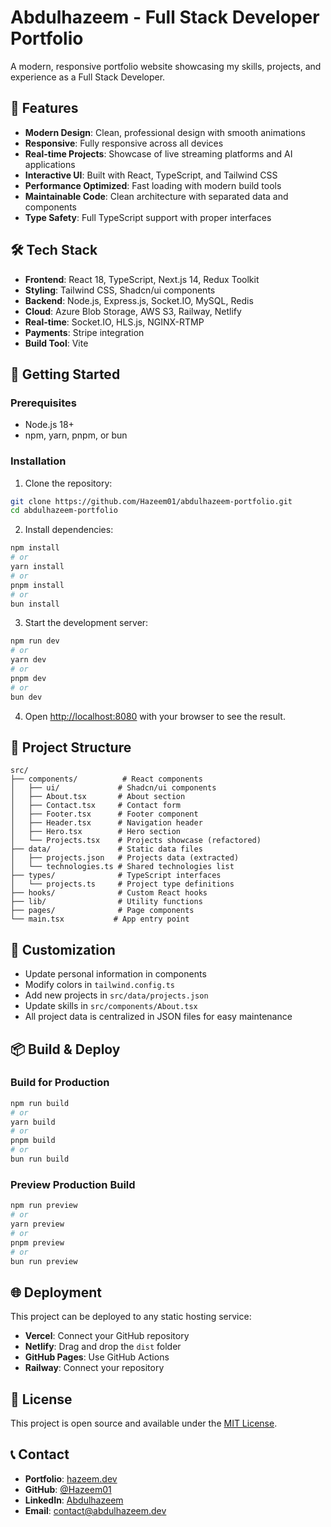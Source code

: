 # Abdulhazeem - Full Stack Developer Portfolio

A modern, responsive portfolio website showcasing my skills, projects, and experience as a Full Stack Developer.

## 🚀 Features

- **Modern Design**: Clean, professional design with smooth animations
- **Responsive**: Fully responsive across all devices
- **Real-time Projects**: Showcase of live streaming platforms and AI applications
- **Interactive UI**: Built with React, TypeScript, and Tailwind CSS
- **Performance Optimized**: Fast loading with modern build tools
- **Maintainable Code**: Clean architecture with separated data and components
- **Type Safety**: Full TypeScript support with proper interfaces

## 🛠️ Tech Stack

- **Frontend**: React 18, TypeScript, Next.js 14, Redux Toolkit
- **Styling**: Tailwind CSS, Shadcn/ui components
- **Backend**: Node.js, Express.js, Socket.IO, MySQL, Redis
- **Cloud**: Azure Blob Storage, AWS S3, Railway, Netlify
- **Real-time**: Socket.IO, HLS.js, NGINX-RTMP
- **Payments**: Stripe integration
- **Build Tool**: Vite

## 🚀 Getting Started

### Prerequisites

- Node.js 18+ 
- npm, yarn, pnpm, or bun

### Installation

1. Clone the repository:
```bash
git clone https://github.com/Hazeem01/abdulhazeem-portfolio.git
cd abdulhazeem-portfolio
```

2. Install dependencies:
```bash
npm install
# or
yarn install
# or
pnpm install
# or
bun install
```

3. Start the development server:
```bash
npm run dev
# or
yarn dev
# or
pnpm dev
# or
bun dev
```

4. Open [http://localhost:8080](http://localhost:8080) with your browser to see the result.

## 📁 Project Structure

```
src/
├── components/          # React components
│   ├── ui/             # Shadcn/ui components
│   ├── About.tsx       # About section
│   ├── Contact.tsx     # Contact form
│   ├── Footer.tsx      # Footer component
│   ├── Header.tsx      # Navigation header
│   ├── Hero.tsx        # Hero section
│   └── Projects.tsx    # Projects showcase (refactored)
├── data/               # Static data files
│   ├── projects.json   # Projects data (extracted)
│   └── technologies.ts # Shared technologies list
├── types/              # TypeScript interfaces
│   └── projects.ts     # Project type definitions
├── hooks/              # Custom React hooks
├── lib/                # Utility functions
├── pages/              # Page components
└── main.tsx           # App entry point
```

## 🎨 Customization

- Update personal information in components
- Modify colors in `tailwind.config.ts`
- Add new projects in `src/data/projects.json`
- Update skills in `src/components/About.tsx`
- All project data is centralized in JSON files for easy maintenance

## 📦 Build & Deploy

### Build for Production

```bash
npm run build
# or
yarn build
# or
pnpm build
# or
bun run build
```

### Preview Production Build

```bash
npm run preview
# or
yarn preview
# or
pnpm preview
# or
bun run preview
```

## 🌐 Deployment

This project can be deployed to any static hosting service:

- **Vercel**: Connect your GitHub repository
- **Netlify**: Drag and drop the `dist` folder
- **GitHub Pages**: Use GitHub Actions
- **Railway**: Connect your repository

## 📄 License

This project is open source and available under the [MIT License](LICENSE).

## 📞 Contact

- **Portfolio**: [hazeem.dev](https://hazeem.dev)
- **GitHub**: [@Hazeem01](https://github.com/Hazeem01)
- **LinkedIn**: [Abdulhazeem](https://www.linkedin.com/in/abdulhazeem-adenekan)
- **Email**: contact@abdulhazeem.dev
